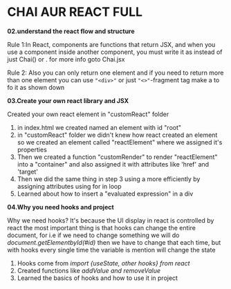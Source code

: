 # CHAI AUR REACT FULL

**02.understand the react flow and structure**

 Rule 1:In React, components are functions that return JSX, and when you use a component inside another component, you must write it as <Chai /> instead of just Chai() or <chai />. for more info goto Chai.jsx

 Rule 2: Also you can only return one element and if you need to return more than one element you can use `"<div>"` or just `"<>"`-fragment tag make a to fo it as shown down 


 **03.Create your own react library and JSX**

  Created your own react element in "customReact" folder
   1. in index.html we created named an element with id "root"
   2. in "customReact" folder we didn't knew how react created an element 
      so we created an element called "reactElement" where we assigned it's properties
   3. Then we created a function "customRender" to render "reactElement" into a "container"
      and also assigned it with attributes like 'href' and 'target'
   4. Then we did the same thing in step 3 using a more efficiently by assigning attributes
       using for in loop
   5. Learned about how to insert a "evaluated expression" in a div

  **04.Why you need hooks and project**

   Why we need hooks? It's because the UI display in react is controlled by react
   the most important thing is that hooks can change the entire document, for i.e if we need to change something we will do *document.getElementbyId(#id)* then we have to change that each time, but with hooks every single time the variable is mention will change the state

   1. Hooks come from *import {useState, other hooks} from react*
   2. Created functions like *addValue and removeValue*
   3. Learned the basics of hooks and how to use it in project